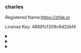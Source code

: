 ### charles

Registered Name:https://zhile.io

License Key: 48891cf209c6d32bf4

<details>
<summary></summary>
五行对照表

![image](https://luoxupan.github.io/img/wuxin.jpeg)
</details>

<details>
<summary></summary>
<h3>喜用神和忌用神</h3>

喜用神：喜用的五行

忌用神：忌用的五行

<h3>前人将其赋予了特定的名字：十神</h3>

- 正官、七杀。简称：官、杀
  - 以日元为我，克我者为官杀。
  - 异性（一阴一阳）为官，同性为杀
  - <h4>例子：</h4>
    <h5>日元为戊，为阳土</h5>
    <div>何者克我？木</div>
    <div>阳木：甲、寅。此二者为戊的七杀</div>
    <div>阴木：乙、卯。此二者为戊的正官</div>
- 正印、偏印。简称：印、枭
  - 以日元为我，生我者为印枭
  - 异性（一阴一阳）为印，同性为枭
  - <h4>例子：</h4>
    <h5>日元为戊，为阳土</h5>
    <div>何者生我？火</div>
    <div>阳火：丙、午。此二者为戊的偏印</div>
    <div>阴火：丁、巳。此二者为戊的正印</div>
- 食神、伤官。简称：食、伤
  - 以日元为我，我生者为食伤。
  - 异性（一阴一阳）为伤，同性为食
  - <h4>例子：</h4>
    <h5>日元为戊，为阳土</h5>
    <div>我生何者？金</div>
    <div>阳金：庚、申。此二者为戊的食神</div>
    <div>阴金：辛、酉。此二者为戊的伤官</div>
- 正财、偏财。简称：财、才
  - 以日元为我，我克者为财才。
  - 异性（一阴一阳）为财，同性为才
  - <h4>例子：</h4>
    <h5>日元为戊，为阳土</h5>
    <div>我克何者？水</div>
    <div>阳水：壬、子。此二者为戊的偏财</div>
    <div>阴水：癸、亥。此二者为戊的正财</div>
- 比肩、劫财。简称：比、劫
  - 以日元为我，同我者为比劫。
  - 异性（一阴一阳）为劫，同性为比
  - <h4>例子：</h4>
    <h5>日元为戊，为阳土</h5>
    <div>何者同我？土</div>
    <div>阳土：戊、辰、戌。此二者为戊的比肩</div>
    <div>阴土：己、丑、未。此二者为戊的劫财</div>
</details>

<details>
<summary></summary>
五行整理：

年 月 日的第一个字，称为天干

年 月 日的第二个字，称为地支

八字盘：壬申年 辛亥月 戊申日

| -- | 年柱 | 月柱 | 日柱 | 时柱 |
| -- | -- | -- | -- |-- |
| 天干 | 壬 | 辛 | 戊 | 癸 |
| 地支 | 申 | 亥 | 申 | 丑 |
  
论四时之土宜忌：
1. 冬月之土，外寒内温。水旺财丰，金多身贵。火盛有荣，木多无咎。再缝土助尤佳，唯喜身强益寿。
</details>





